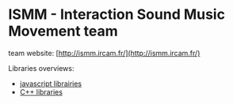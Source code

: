 # ISMM - Interaction Sound Music Movement team

team website: [http://ismm.ircam.fr/](http://ismm.ircam.fr/)

Libraries overviews:

- [javascript librairies](./JS_LIBRARIES.md)
- [C++ libraries](./CPP_LIBRARIES.md)
